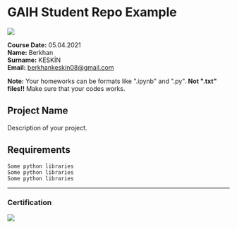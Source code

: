 # GAIH Student Repo Example
![](img/newlogo.png)

**Course Date:** 05.04.2021  
**Name:** Berkhan   
**Surname:** KESKİN  
**Email:** berkhankeskin08@gmail.com  

**Note:** Your homeworks can be formats like ".ipynb" and ".py". **Not ".txt" files!!** Make sure that your codes works.  

## Project Name
Description of your project.

## Requirements
```
Some python libraries
Some python libraries
Some python libraries
```
---

### Certification
![](img/TopLearnerCertificate.png)


